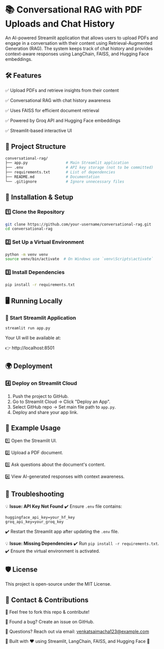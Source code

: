 # 📚 Conversational RAG with PDF Uploads and Chat History

An AI-powered Streamlit application that allows users to upload PDFs and engage in a conversation with their content using Retrieval-Augmented Generation (RAG). The system keeps track of chat history and provides context-aware responses using LangChain, FAISS, and Hugging Face embeddings.

## 🛠️ Features

✅ Upload PDFs and retrieve insights from their content

✅ Conversational RAG with chat history awareness

✅ Uses FAISS for efficient document retrieval

✅ Powered by Groq API and Hugging Face embeddings

✅ Streamlit-based interactive UI

## 📂 Project Structure

```bash
conversational-rag/
├── app.py                 # Main Streamlit application
├── .env                   # API key storage (not to be committed)
├── requirements.txt       # List of dependencies
├── README.md              # Documentation
└── .gitignore             # Ignore unnecessary files
```

## 🚀 Installation & Setup

### 1️⃣ Clone the Repository

```bash
git clone https://github.com/your-username/conversational-rag.git
cd conversational-rag
```

### 2️⃣ Set Up a Virtual Environment

```bash
python -m venv venv
source venv/bin/activate  # On Windows use `venv\Scripts\activate`
```

### 3️⃣ Install Dependencies

```bash
pip install -r requirements.txt
```

## 🖥️ Running Locally

### 🔹 Start Streamlit Application

```bash
streamlit run app.py
```

Your UI will be available at:

👉 http://localhost:8501

## 🌍 Deployment

### 4️⃣ Deploy on Streamlit Cloud

1. Push the project to GitHub.
2. Go to Streamlit Cloud → Click "Deploy an App".
3. Select GitHub repo → Set main file path to `app.py`.
4. Deploy and share your app link.

## 📌 Example Usage

1️⃣ Open the Streamlit UI.

2️⃣ Upload a PDF document.

3️⃣ Ask questions about the document's content.

4️⃣ View AI-generated responses with context awareness.

## 🔧 Troubleshooting

💡 **Issue: API Key Not Found**
✔️ Ensure `.env` file contains:
```
huggingface_api_key=your_hf_key
groq_api_key=your_groq_key
```
✔️ Restart the Streamlit app after updating the `.env` file.

💡 **Issue: Missing Dependencies**
✔️ Run `pip install -r requirements.txt`.
✔️ Ensure the virtual environment is activated.

## 🛡️ License

This project is open-source under the MIT License.

## 📩 Contact & Contributions

🔹 Feel free to fork this repo & contribute!

🔹 Found a bug? Create an issue on GitHub.

🔹 Questions? Reach out via email: venkatsaimacha123@example.com

🚀 Built with ❤️ using Streamlit, LangChain, FAISS, and Hugging Face 🚀


